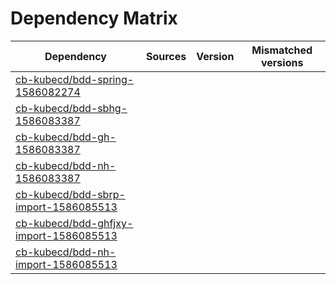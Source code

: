 # Dependency Matrix

Dependency | Sources | Version | Mismatched versions
---------- | ------- | ------- | -------------------
[cb-kubecd/bdd-spring-1586082274](https://github.com/cb-kubecd/bdd-spring-1586082274.git) |  | []() | 
[cb-kubecd/bdd-sbhg-1586083387](https://github.com/cb-kubecd/bdd-sbhg-1586083387.git) |  | []() | 
[cb-kubecd/bdd-gh-1586083387](https://github.com/cb-kubecd/bdd-gh-1586083387.git) |  | []() | 
[cb-kubecd/bdd-nh-1586083387](https://github.com/cb-kubecd/bdd-nh-1586083387.git) |  | []() | 
[cb-kubecd/bdd-sbrp-import-1586085513](https://github.com/cb-kubecd/bdd-sbrp-import-1586085513.git) |  | []() | 
[cb-kubecd/bdd-ghfjxy-import-1586085513](https://github.com/cb-kubecd/bdd-ghfjxy-import-1586085513.git) |  | []() | 
[cb-kubecd/bdd-nh-import-1586085513](https://github.com/cb-kubecd/bdd-nh-import-1586085513.git) |  | []() | 
